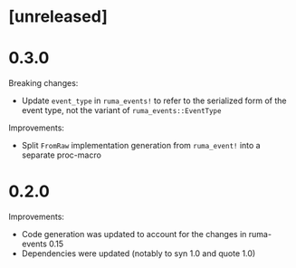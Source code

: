 # [unreleased]

# 0.3.0

Breaking changes:

* Update `event_type` in `ruma_events!` to refer to the serialized form of the
  event type, not the variant of `ruma_events::EventType`

Improvements:

* Split `FromRaw` implementation generation from `ruma_event!` into a separate
  proc-macro

# 0.2.0

Improvements:

* Code generation was updated to account for the changes in ruma-events 0.15
* Dependencies were updated (notably to syn 1.0 and quote 1.0)
